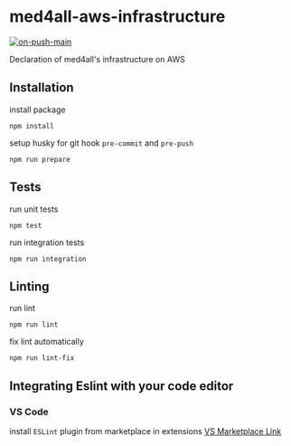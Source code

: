 # med4all-aws-infrastructure
[![on-push-main](https://github.com/gu-tum-gun-aeng/med4all-infra/actions/workflows/on-push-main.yaml/badge.svg)](https://github.com/gu-tum-gun-aeng/med4all-infra/actions/workflows/on-push-main.yaml)

Declaration of med4all's infrastructure on AWS

## Installation

install package

```
npm install
```

setup husky for git hook `pre-commit` and `pre-push`

```
npm run prepare
```

## Tests

run unit tests

```
npm test
```

run integration tests

```
npm run integration
```

## Linting

run lint

```
npm run lint
```

fix lint automatically

```
npm run lint-fix
```

## Integrating Eslint with your code editor

### VS Code

install `ESLint` plugin from marketplace in extensions [VS Marketplace Link](https://marketplace.visualstudio.com/items?itemName=dbaeumer.vscode-eslint)
